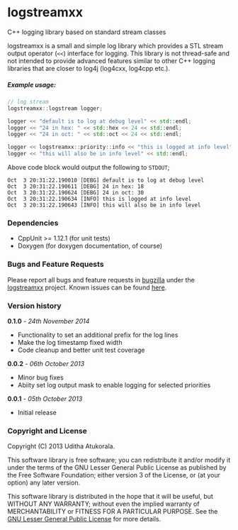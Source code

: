 logstreamxx
===========

C++ logging library based on standard stream classes

logstreamxx is a small and simple log library which provides a STL stream output
operator (`<<`) interface for logging. This library is not thread-safe and not
intended to provide advanced features similar to other C++ logging libraries that
are closer to log4j (log4cxx, log4cpp etc.).


##### Example usage:
```cpp
// log stream
logstreamxx::logstream logger;

logger << "default is to log at debug level" << std::endl;
logger << "24 in hex: " << std::hex << 24 << std::endl;
logger << "24 in oct: " << std::oct << 24 << std::endl;

logger << logstreamxx::priority::info << "this is logged at info level" << std::endl;
logger << "this will also be in info level" << std::endl;
```

Above code block would output the following to `STDOUT`;
```
Oct  3 20:31:22.190010 [DEBG] default is to log at debug level
Oct  3 20:31:22.190611 [DEBG] 24 in hex: 18
Oct  3 20:31:22.190624 [DEBG] 24 in oct: 30
Oct  3 20:31:22.190634 [INFO] this is logged at info level
Oct  3 20:31:22.190643 [INFO] this will also be in info level
```


### Dependencies

* CppUnit >= 1.12.1 (for unit tests)
* Doxygen (for doxygen documentation, of course)


### Bugs and Feature Requests

Please report all bugs and feature requests in [bugzilla](http://bugs.geniusse.com/) under the
[logstreamxx](http://bugs.geniusse.com/enter_bug.cgi?product=logstreamxx) project.
Known issues can be found [here](http://bugs.geniusse.com/buglist.cgi?query_format=specific&order=relevance%20desc&bug_status=__open__&product=logstreamxx).


### Version history

__0.1.0__ - _24th November 2014_
*   Functionality to set an additional prefix for the log lines
*   Make the log timestamp fixed width
*   Code cleanup and better unit test coverage

__0.0.2__ - _06th October 2013_
*   Minor bug fixes
*   Abiity set log output mask to enable logging for selected priorities

__0.0.1__ - _05th October 2013_
*   Initial release


### Copyright and License

Copyright (C) 2013 Uditha Atukorala.

This software library is free software; you can redistribute it and/or modify
it under the terms of the GNU Lesser General Public License as published by
the Free Software Foundation; either version 3 of the License, or
(at your option) any later version.

This software library is distributed in the hope that it will be useful,
but WITHOUT ANY WARRANTY; without even the implied warranty of
MERCHANTABILITY or FITNESS FOR A PARTICULAR PURPOSE.  See the
[GNU Lesser General Public License](http://www.gnu.org/licenses/lgpl.html)
for more details.

